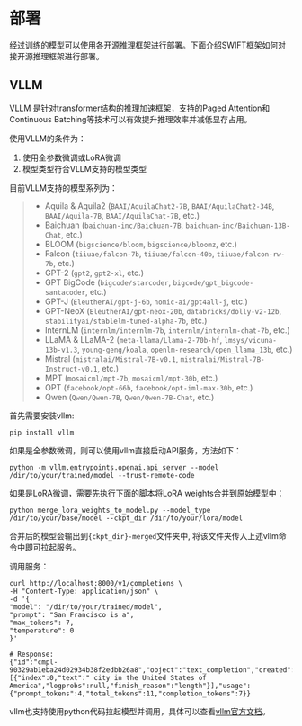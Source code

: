 # 部署

经过训练的模型可以使用各开源推理框架进行部署。下面介绍SWIFT框架如何对接开源推理框架进行部署。

## VLLM

[VLLM](https://github.com/vllm-project/vllm) 是针对transformer结构的推理加速框架，支持的Paged Attention和Continuous Batching等技术可以有效提升推理效率并减低显存占用。

使用VLLM的条件为：

1. 使用全参数微调或LoRA微调
2. 模型类型符合VLLM支持的模型类型

目前VLLM支持的模型系列为：

> - Aquila & Aquila2 (`BAAI/AquilaChat2-7B`, `BAAI/AquilaChat2-34B`, `BAAI/Aquila-7B`, `BAAI/AquilaChat-7B`, etc.)
> - Baichuan (`baichuan-inc/Baichuan-7B`, `baichuan-inc/Baichuan-13B-Chat`, etc.)
> - BLOOM (`bigscience/bloom`, `bigscience/bloomz`, etc.)
> - Falcon (`tiiuae/falcon-7b`, `tiiuae/falcon-40b`, `tiiuae/falcon-rw-7b`, etc.)
> - GPT-2 (`gpt2`, `gpt2-xl`, etc.)
> - GPT BigCode (`bigcode/starcoder`, `bigcode/gpt_bigcode-santacoder`, etc.)
> - GPT-J (`EleutherAI/gpt-j-6b`, `nomic-ai/gpt4all-j`, etc.)
> - GPT-NeoX (`EleutherAI/gpt-neox-20b`, `databricks/dolly-v2-12b`, `stabilityai/stablelm-tuned-alpha-7b`, etc.)
> - InternLM (`internlm/internlm-7b`, `internlm/internlm-chat-7b`, etc.)
> - LLaMA & LLaMA-2 (`meta-llama/Llama-2-70b-hf`, `lmsys/vicuna-13b-v1.3`, `young-geng/koala`, `openlm-research/open_llama_13b`, etc.)
> - Mistral (`mistralai/Mistral-7B-v0.1`, `mistralai/Mistral-7B-Instruct-v0.1`, etc.)
> - MPT (`mosaicml/mpt-7b`, `mosaicml/mpt-30b`, etc.)
> - OPT (`facebook/opt-66b`, `facebook/opt-iml-max-30b`, etc.)
> - Qwen (`Qwen/Qwen-7B`, `Qwen/Qwen-7B-Chat`, etc.)

首先需要安装vllm:

```shell
pip install vllm
```

如果是全参数微调，则可以使用vllm直接启动API服务，方法如下：

```shell
python -m vllm.entrypoints.openai.api_server --model /dir/to/your/trained/model --trust-remote-code
```

如果是LoRA微调，需要先执行下面的脚本将LoRA weights合并到原始模型中：

```shell
python merge_lora_weights_to_model.py --model_type /dir/to/your/base/model --ckpt_dir /dir/to/your/lora/model
```

合并后的模型会输出到`{ckpt_dir}-merged`文件夹中, 将该文件夹传入上述vllm命令中即可拉起服务。

调用服务：

```shell
curl http://localhost:8000/v1/completions \
-H "Content-Type: application/json" \
-d '{
"model": "/dir/to/your/trained/model",
"prompt": "San Francisco is a",
"max_tokens": 7,
"temperature": 0
}'

# Response:
{"id":"cmpl-90329ab1eba24d02934b38f2edbb26a8","object":"text_completion","created":11506341,"model":"/dir/to/your/trained/model","choices":[{"index":0,"text":" city in the United States of America","logprobs":null,"finish_reason":"length"}],"usage":{"prompt_tokens":4,"total_tokens":11,"completion_tokens":7}}
```

vllm也支持使用python代码拉起模型并调用，具体可以查看[vllm官方文档](https://vllm.readthedocs.io/en/latest/getting_started/quickstart.html)。


